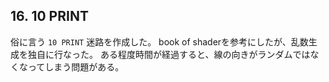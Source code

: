 ## 16. 10 PRINT

俗に言う `10 PRINT` 迷路を作成した。
book of shaderを参考にしたが、乱数生成を独自に行なった。
ある程度時間が経過すると、線の向きがランダムではなくなってしまう問題がある。
